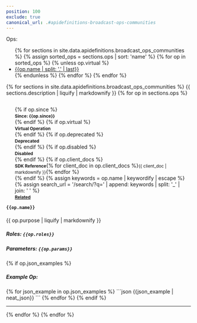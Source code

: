 ```yaml
---
position: 100
exclude: true
canonical_url: .#apidefinitions-broadcast-ops-communities
---
```


Ops:
<ul>
{% for sections in site.data.apidefinitions.broadcast_ops_communities %}
{% assign sorted_ops = sections.ops | sort: 'name' %}
{% for op in sorted_ops %}
{% unless op.virtual %}
<li class="button"><a href="#broadcast_ops_communities_{{ op.name | slug}}">{{op.name | split: '.' | last}}</a></li> 
{% endunless %}
{% endfor %}
{% endfor %}
</ul>

{% for sections in site.data.apidefinitions.broadcast_ops_communities %}
{{ sections.description | liquify | markdownify }}
{% for op in sections.ops %}
<ul style="float: right; list-style: none;">
{% if op.since %}
<li class="success"><strong><small>Since: {{op.since}}</small></strong></li>
{% endif %}
{% if op.virtual %}
<li class="info"><strong><small>Virtual Operation</small></strong></li>
{% endif %}
{% if op.deprecated %}
<li class="warning"><strong><small>Deprecated</small></strong></li>
{% endif %}
{% if op.disabled %}
<li class="warning"><strong><small>Disabled</small></strong></li>
{% endif %}
{% if op.client_docs %}
<li class="info"><strong><small>SDK Reference</small></strong>{% for client_doc in op.client_docs %}<small>{{ client_doc | markdownify }}</small>{% endfor %}</li>
{% endif %}
{% assign keywords = op.name | keywordify | escape %}
{% assign search_url = '/search/?q=' | append: keywords | split: '_' | join: ' ' %}
<li class="info"><strong><small><a href="{{ search_url | relative_url }}">Related <i class="fas fa-search fa-xs"></i></a></small></strong></li>
</ul>
<h4 id="broadcast_ops_communities_{{ op.name | slug }}">
<code>{{op.name}}</code>
<a href="#broadcast_ops_communities_{{ op.name | slug}}">
<i class="fas fa-link fa-xs"></i></a>
</h4>
{{ op.purpose | liquify | markdownify }}
<h5 id="{{ op.name | slug }}-roles">Roles: <code>{{op.roles}}</code></h5>
<h5 id="{{ op.name | slug }}-parameter">Parameters: <code>{{op.params}}</code></h5>
{% if op.json_examples %}
<h5 id="{{ op.name | slug }}-json-examples">Example Op:</h5>
{% for json_example in op.json_examples %}
```json
{{json_example | neat_json}}
```
{% endfor %}
{% endif %}
<hr />
{% endfor %}
{% endfor %}
